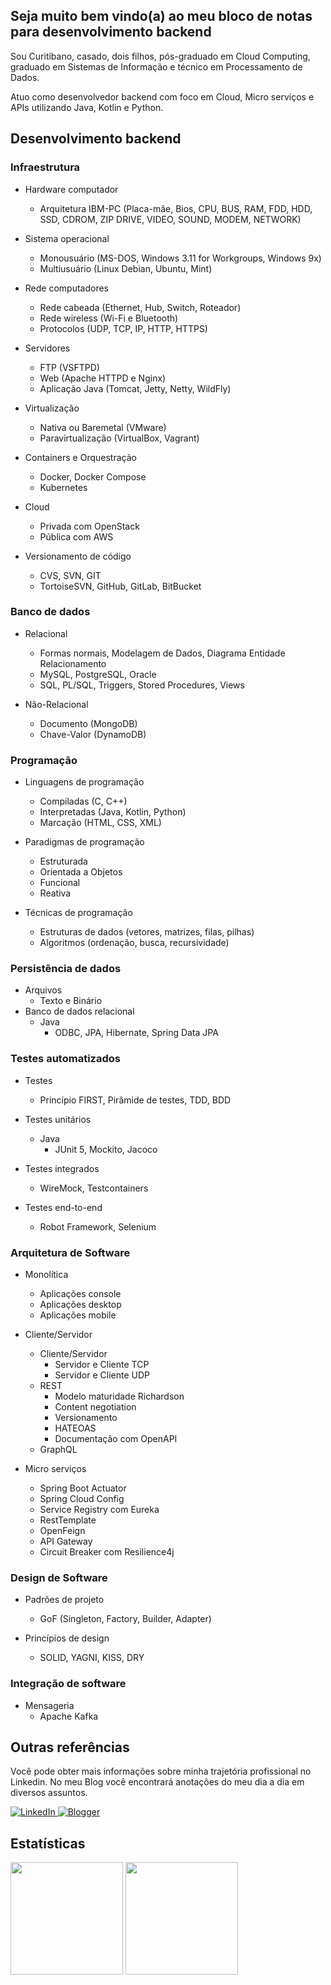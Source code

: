 <h2>Seja muito bem vindo(a) ao meu bloco de notas para desenvolvimento backend</h2>

<p>
Sou Curitibano, casado, dois filhos, pós-graduado em Cloud Computing, graduado em Sistemas de Informação e técnico em Processamento de Dados.
</p>
<p>
Atuo como desenvolvedor backend com foco em Cloud, Micro serviços e APIs utilizando Java, Kotlin e Python.
</p>

<h2>Desenvolvimento backend</h2>

<h3>Infraestrutura</h3>

- Hardware computador
  - Arquitetura IBM-PC (Placa-mãe, Bios, CPU, BUS, RAM, FDD, HDD, SSD, CDROM, ZIP DRIVE, VIDEO, SOUND, MODEM, NETWORK)

- Sistema operacional
  - Monousuário (MS-DOS, Windows 3.11 for Workgroups, Windows 9x)
  - Multiusuário (Linux Debian, Ubuntu, Mint)

- Rede computadores
  - Rede cabeada (Ethernet, Hub, Switch, Roteador)
  - Rede wireless (Wi-Fi e Bluetooth)
  - Protocolos (UDP, TCP, IP, HTTP, HTTPS)

- Servidores
  - FTP (VSFTPD)
  - Web (Apache HTTPD e Nginx)
  - Aplicação Java (Tomcat, Jetty, Netty, WildFly)

- Virtualização
  - Nativa ou Baremetal (VMware)
  - Paravirtualização (VirtualBox, Vagrant)

- Containers e Orquestração
  - Docker, Docker Compose
  - Kubernetes

- Cloud
  - Privada com OpenStack
  - Pública com AWS

- Versionamento de código
  - CVS, SVN, GIT
  - TortoiseSVN, GitHub, GitLab, BitBucket    

<h3>Banco de dados</h3>

- Relacional
  - Formas normais, Modelagem de Dados, Diagrama Entidade Relacionamento
  - MySQL, PostgreSQL, Oracle
  - SQL, PL/SQL, Triggers, Stored Procedures, Views

- Não-Relacional
  - Documento (MongoDB)
  - Chave-Valor (DynamoDB)

<h3>Programação</h3>

- Linguagens de programação
  - Compiladas (C, C++)
  - Interpretadas (Java, Kotlin, Python)
  - Marcação (HTML, CSS, XML)

- Paradigmas de programação
  - Estruturada
  - Orientada a Objetos
  - Funcional
  - Reativa

- Técnicas de programação
  - Estruturas de dados (vetores, matrizes, filas, pilhas) 
  - Algoritmos (ordenação, busca, recursividade)

<h3>Persistência de dados</h3>

- Arquivos
  - Texto e Binário
- Banco de dados relacional
  - Java
    - ODBC, JPA, Hibernate, Spring Data JPA

<h3>Testes automatizados</h3>

- Testes
  - Princípio FIRST, Pirâmide de testes, TDD, BDD

- Testes unitários
  - Java
    - JUnit 5, Mockito, Jacoco

- Testes integrados
  - WireMock, Testcontainers

- Testes end-to-end
  - Robot Framework, Selenium

<h3>Arquitetura de Software</h3>

- Monolítica
  - Aplicações console
  - Aplicações desktop
  - Aplicações mobile

- Cliente/Servidor
  - Cliente/Servidor
    - Servidor e Cliente TCP
    - Servidor e Cliente UDP
  - REST
    - Modelo maturidade Richardson
    - Content negotiation
    - Versionamento
    - HATEOAS
    - Documentação com OpenAPI
  - GraphQL

- Micro serviços
  - Spring Boot Actuator
  - Spring Cloud Config
  - Service Registry com Eureka
  - RestTemplate
  - OpenFeign
  - API Gateway
  - Circuit Breaker com Resilience4j

<h3>Design de Software</h3>

- Padrões de projeto
  - GoF (Singleton, Factory, Builder, Adapter)

- Princípios de design
  - SOLID, YAGNI, KISS, DRY

<h3>Integração de software</h3>

- Mensageria
  - Apache Kafka

<h2>Outras referências</h2>
<p>
Você pode obter mais informações sobre minha trajetória profissional no Linkedin. No meu Blog você encontrará anotações do meu dia a dia em diversos assuntos.
</p>
<p>
  <a href="https://www.linkedin.com/in/erosvitor/" target="_blank">
    <img alt="LinkedIn" src="https://img.shields.io/badge/linkedin-%230077B5.svg?&style=for-the-badge&logo=linkedin&logoColor=white" />
  </a>
  <a href="https://erosvitor.blogspot.com/" target="_blank">
    <img alt="Blogger" src="https://img.shields.io/badge/blogger-%23FF5722.svg?&style=for-the-badge&logo=blogger&logoColor=white" />
  </a>  
</p>

<h2>Estatísticas</h2>
<div align="left">
<img height="180em" src="https://github-readme-stats.vercel.app/api/top-langs/?username=erosvitor&show_icons=true&hide_border=false&layout=compact&langs_count=8&theme=default"/>
	
<img height="180em" src="https://github-readme-stats.vercel.app/api?username=erosvitor&show_icons=true&hide_border=false&count_private=true&include_all_commits=true&theme=default" />
</div>
